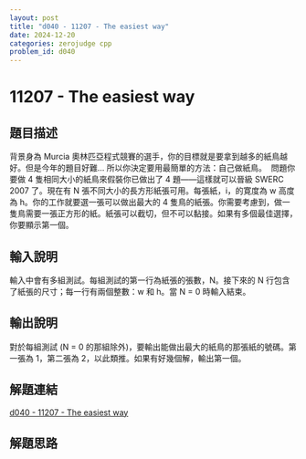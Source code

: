 ```yaml
---
layout: post
title: "d040 - 11207 - The easiest way"
date: 2024-12-20
categories: zerojudge cpp
problem_id: d040
---
```


# 11207 - The easiest way

## 題目描述

背景身為 Murcia 奧林匹亞程式競賽的選手，你的目標就是要拿到越多的紙鳥越好。但是今年的題目好難… 所以你決定要用最簡單的方法：自己做紙鳥。  問題你要做 4 隻相同大小的紙鳥來假裝你已做出了 4 題——這樣就可以晉級 SWERC 2007 了。現在有 N 張不同大小的長方形紙張可用。每張紙，i，的寛度為 w 高度為 h。你的工作就要選一張可以做出最大的 4 隻鳥的紙張。你需要考慮到，做一隻鳥需要一張正方形的紙。紙張可以截切，但不可以黏接。如果有多個最佳選擇，你要顯示第一個。

## 輸入說明

輸入中會有多組測試。每組測試的第一行為紙張的張數，N。接下來的 N 行包含了紙張的尺寸；每一行有兩個整數：w 和 h。當 N = 0 時輸入結束。

## 輸出說明

對於每組測試 (N = 0 的那組除外)，要輸出能做出最大的紙鳥的那張紙的號碼。第一張為 1，第二張為 2，以此類推。如果有好幾個解，輸出第一個。

## 解題連結

[d040 - 11207 - The easiest way](https://zerojudge.tw/ShowProblem?problemid=d040)

## 解題思路

